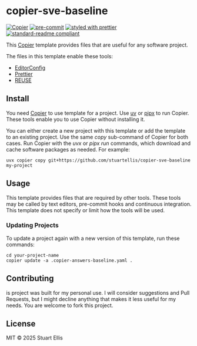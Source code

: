 <!--
SPDX-FileCopyrightText: 2025-present Stuart Ellis <stuart@stuartellis.name>

SPDX-License-Identifier: MIT
-->

# copier-sve-baseline

[![Copier](https://img.shields.io/endpoint?url=https://raw.githubusercontent.com/copier-org/copier/master/img/badge/badge-grayscale-inverted-border-orange.json)](https://github.com/copier-org/copier) [![pre-commit](https://img.shields.io/badge/pre--commit-enabled-brightgreen?logo=pre-commit)](https://github.com/pre-commit/pre-commit) [![styled with prettier](https://img.shields.io/badge/styled_with-prettier-ff69b4.svg)](https://github.com/prettier/prettier) [![standard-readme compliant](https://img.shields.io/badge/readme%20style-standard-brightgreen.svg?style=flat-square)](https://github.com/RichardLitt/standard-readme)

This [Copier](https://copier.readthedocs.io/en/stable/) template provides files that are useful for any software project.

The files in this template enable these tools:

- [EditorConfig](https://EditorConfig.org)
- [Prettier](https://prettier.io/)
- [REUSE](https://reuse.software/)

## Install

You need [Copier](https://copier.readthedocs.io/en/stable/) to use template for a project. Use [uv](https://docs.astral.sh/uv/) or [pipx](https://pipx.pypa.io/) to run Copier. These tools enable you to use Copier without installing it.

You can either create a new project with this template or add the template to an existing project. Use the same _copy_ sub-command of Copier for both cases. Run Copier with the _uvx_ or _pipx run_ commands, which download and cache software packages as needed. For example:

```shell
uvx copier copy git+https://github.com/stuartellis/copier-sve-baseline my-project
```

## Usage

This template provides files that are required by other tools. These tools may be called by text editors, pre-commit hooks and continuous integration. This template does not specify or limit how the tools will be used.

### Updating Projects

To update a project again with a new version of this template, run these commands:

```shell
cd your-project-name
copier update -a .copier-answers-baseline.yaml .
```

## Contributing

is project was built for my personal use. I will consider suggestions and Pull Requests, but I might decline anything that makes it less useful for my needs. You are welcome to fork this project.

## License

MIT © 2025 Stuart Ellis
